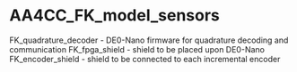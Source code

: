 # AA4CC_FK_model_sensors

FK_quadrature_decoder - DE0-Nano firmware for quadrature decoding and communication
FK_fpga_shield - shield to be placed upon DE0-Nano
FK_encoder_shield - shield to be connected to each incremental encoder